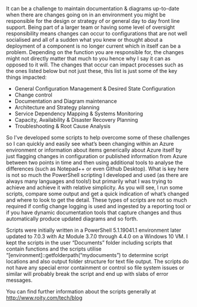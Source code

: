 It can be a challenge to maintain documentation & diagrams up-to-date when there are changes going on in an environment you might be responsible for the design or strategy of or general day to day front line support. Being part of a larger team or having some level of oversight responsibility means changes can occur to configurations that are not well socialised and all of a sudden what you knew or thought about a deployment of a component is no longer current which in itself can be a problem. Depending on the function you are responsible for, the changes might not directly matter that much to you hence why I say it can as opposed to it will. The changes that occur can impact processes such as the ones listed below but not just these, this list is just some of the key things impacted:

- General Configuration Management & Desired State Configuration
- Change control
- Documentation and Diagram maintenance
- Architecture and Strategy planning
- Service Dependency Mapping & Systems Monitoring
- Capacity, Availability & Disaster Recovery Planning
- Troubleshooting & Root Cause Analysis

So I've developed some scripts to help overcome some of these challenges so I can quickly and easily see what’s been changing within an Azure environment or information about items generically about Azure itself by just flagging changes in configuration or published information from Azure between two points in time and then using additional tools to analyse the differences (such as Notepad++ or even Github Desktop). What is key here is not so much the PowerShell scripting I developed and used (as there are always many languages and tools!) but primarily what I was trying to achieve and achieve it with relative simplicity. As you will see, I run some scripts, compare some output and get a quick indication of what’s changed and where to look to get the detail. These types of scripts are not so much required if config change logging is used and ingested by a reporting tool or if you have dynamic documentation tools that capture changes and thus automatically produce updated diagrams and so forth.

Scripts were initially written in a PowerShell 5.1.19041.1 environment later updated to 7.0.3 with Az Module 3.7.0 through 4.4.0 on a Windows 10 VM. I kept the scripts in the user “Documents” folder including scripts that contain functions and the scripts utilise “[environment]::getfolderpath(“mydocuments”) to determine script locations and also output folder structure for text file output. The scripts do not have any special error containment or control so file system issues or similar will probably break the script and end up with slabs of error messages.

You can find further information about the scripts generally at http://www.roity.com/tech/blog

